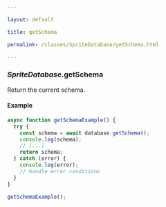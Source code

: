 ```yaml
---

layout: default

title: getSchema

permalink: /classes/SpriteDatabase/getSchema.html

---
```


### _SpriteDatabase_.getSchema

Return the current schema.

#### Example

```ts
async function getSchemaExample() {
  try {
    const schema = await database.getSchema();
    console.log(schema);
    // [...]
    return schema;
  } catch (error) {
    console.log(error);
    // handle error conditions
  }
}

getSchemaExample();
```

